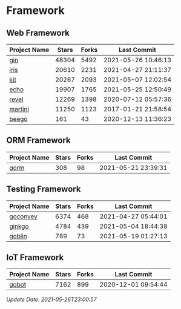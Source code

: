 # Framework

## Web Framework
| Project Name | Stars | Forks | Last Commit |
| ------------ | ----- | ----- | ----------- |
| [gin](https://github.com/gin-gonic/gin) | 48304 | 5492 | 2021-05-26 10:46:13 |
| [iris](https://github.com/kataras/iris) | 20610 | 2231 | 2021-04-27 21:11:37 |
| [kit](https://github.com/go-kit/kit) | 20267 | 2093 | 2021-05-07 12:02:54 |
| [echo](https://github.com/labstack/echo) | 19907 | 1765 | 2021-05-25 12:50:49 |
| [revel](https://github.com/revel/revel) | 12269 | 1398 | 2020-07-12 05:57:36 |
| [martini](https://github.com/go-martini/martini) | 11250 | 1123 | 2017-01-21 21:58:54 |
| [beego](https://github.com/astaxie/beego) | 161 | 43 | 2020-12-13 11:36:23 |

## ORM Framework
| Project Name | Stars | Forks | Last Commit |
| ------------ | ----- | ----- | ----------- |
| [gorm](https://github.com/jinzhu/gorm) | 308 | 98 | 2021-05-21 23:39:31 |

## Testing Framework
| Project Name | Stars | Forks | Last Commit |
| ------------ | ----- | ----- | ----------- |
| [goconvey](https://github.com/smartystreets/goconvey) | 6374 | 468 | 2021-04-27 05:44:01 |
| [ginkgo](https://github.com/onsi/ginkgo) | 4784 | 439 | 2021-05-04 18:44:38 |
| [goblin](https://github.com/franela/goblin) | 789 | 73 | 2021-05-19 01:27:13 |

## IoT Framework
| Project Name | Stars | Forks | Last Commit |
| ------------ | ----- | ----- | ----------- |
| [gobot](https://github.com/hybridgroup/gobot) | 7162 | 899 | 2020-12-01 09:54:44 |

*Update Date: 2021-05-26T23:00:57*
